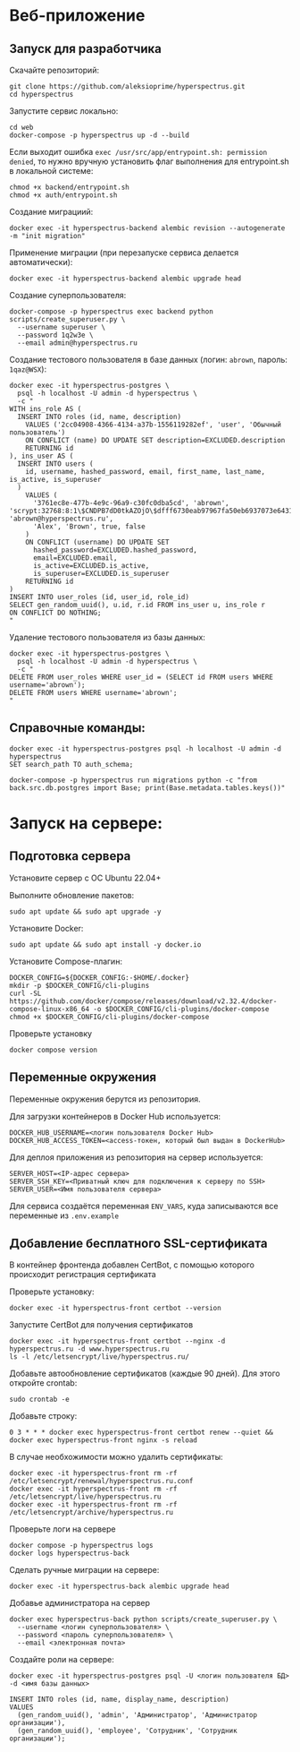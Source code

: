 # Веб-приложение

## Запуск для разработчика

Скачайте репозиторий:
```
git clone https://github.com/aleksioprime/hyperspectrus.git
cd hyperspectrus
```

Запустите сервис локально:
```
cd web
docker-compose -p hyperspectrus up -d --build
```

Если выходит ошибка `exec /usr/src/app/entrypoint.sh: permission denied`, то нужно вручную установить флаг выполнения для entrypoint.sh в локальной системе:
```
chmod +x backend/entrypoint.sh
chmod +x auth/entrypoint.sh
```

Создание миграциий:
```shell
docker exec -it hyperspectrus-backend alembic revision --autogenerate -m "init migration"
```

Применение миграции (при перезапуске сервиса делается автоматически):
```shell
docker exec -it hyperspectrus-backend alembic upgrade head
```

Создание суперпользователя:
```shell
docker-compose -p hyperspectrus exec backend python scripts/create_superuser.py \
  --username superuser \
  --password 1q2w3e \
  --email admin@hyperspectrus.ru
```

Создание тестового пользователя в базе данных (логин: `abrown`, пароль: `1qaz@WSX`):
```shell
docker exec -it hyperspectrus-postgres \
  psql -h localhost -U admin -d hyperspectrus \
  -c "
WITH ins_role AS (
  INSERT INTO roles (id, name, description)
    VALUES ('2cc04908-4366-4134-a37b-1556119282ef', 'user', 'Обычный пользователь')
    ON CONFLICT (name) DO UPDATE SET description=EXCLUDED.description
    RETURNING id
), ins_user AS (
  INSERT INTO users (
    id, username, hashed_password, email, first_name, last_name, is_active, is_superuser
  )
    VALUES (
      '3761ec8e-477b-4e9c-96a9-c30fc0dba5cd', 'abrown', 'scrypt:32768:8:1\$CNDPB7dD0tkAZOjO\$dfff6730eab97967fa50eb6937073e6431bf4034b3303c36e2f49b8cd0759a8f03ae9d9c79c5794ea0e2e3e285a5106939e9bdb6b3874c6f2fde26245c4614b7', 'abrown@hyperspectrus.ru',
      'Alex', 'Brown', true, false
    )
    ON CONFLICT (username) DO UPDATE SET
      hashed_password=EXCLUDED.hashed_password,
      email=EXCLUDED.email,
      is_active=EXCLUDED.is_active,
      is_superuser=EXCLUDED.is_superuser
    RETURNING id
)
INSERT INTO user_roles (id, user_id, role_id)
SELECT gen_random_uuid(), u.id, r.id FROM ins_user u, ins_role r
ON CONFLICT DO NOTHING;
"
```

Удаление тестового пользователя из базы данных:

```shell
docker exec -it hyperspectrus-postgres \
  psql -h localhost -U admin -d hyperspectrus \
  -c "
DELETE FROM user_roles WHERE user_id = (SELECT id FROM users WHERE username='abrown');
DELETE FROM users WHERE username='abrown';
"
```
## Справочные команды:
```
docker exec -it hyperspectrus-postgres psql -h localhost -U admin -d hyperspectrus
SET search_path TO auth_schema;
```
```
docker-compose -p hyperspectrus run migrations python -c "from back.src.db.postgres import Base; print(Base.metadata.tables.keys())"
```


# Запуск на сервере:

## Подготовка сервера

Установите сервер с ОС Ubuntu 22.04+

Выполните обновление пакетов:
```
sudo apt update && sudo apt upgrade -y
```

Установите Docker:
```
sudo apt update && sudo apt install -y docker.io
```

Установите Compose-плагин:
```
DOCKER_CONFIG=${DOCKER_CONFIG:-$HOME/.docker}
mkdir -p $DOCKER_CONFIG/cli-plugins
curl -SL https://github.com/docker/compose/releases/download/v2.32.4/docker-compose-linux-x86_64 -o $DOCKER_CONFIG/cli-plugins/docker-compose
chmod +x $DOCKER_CONFIG/cli-plugins/docker-compose
```

Проверьте установку
```
docker compose version
```

## Переменные окружения

Переменные окружения берутся из репозитория.

Для загрузки контейнеров в Docker Hub используется:
```
DOCKER_HUB_USERNAME=<логин пользователя Docker Hub>
DOCKER_HUB_ACCESS_TOKEN=<access-токен, который был выдан в DockerHub>
```

Для деплоя приложения из репозитория на сервер используется:
```
SERVER_HOST=<IP-адрес сервера>
SERVER_SSH_KEY=<Приватный ключ для подключения к серверу по SSH>
SERVER_USER=<Имя пользователя сервера>
```

Для сервиса создаётся переменная `ENV_VARS`, куда записываются все переменные из `.env.example`

## Добавление бесплатного SSL-сертификата

В контейнер фронтенда добавлен CertBot, с помощью которого происходит регистрация сертификата

Проверьте установку:
```
docker exec -it hyperspectrus-front certbot --version
```

Запустите CertBot для получения сертификатов
```
docker exec -it hyperspectrus-front certbot --nginx -d hyperspectrus.ru -d www.hyperspectrus.ru
ls -l /etc/letsencrypt/live/hyperspectrus.ru/
```

Добавьте автообновление сертификатов (каждые 90 дней). Для этого откройте crontab:
```
sudo crontab -e
```

Добавьте строку:
```
0 3 * * * docker exec hyperspectrus-front certbot renew --quiet && docker exec hyperspectrus-front nginx -s reload
```

В случае необхожимости можно удалить сертификаты:
```
docker exec -it hyperspectrus-front rm -rf /etc/letsencrypt/renewal/hyperspectrus.ru.conf
docker exec -it hyperspectrus-front rm -rf /etc/letsencrypt/live/hyperspectrus.ru
docker exec -it hyperspectrus-front rm -rf /etc/letsencrypt/archive/hyperspectrus.ru
```

Проверьте логи на сервере

```
docker compose -p hyperspectrus logs
docker logs hyperspectrus-back
```

Сделать ручные миграции на сервере:

```
docker exec -it hyperspectrus-back alembic upgrade head
```

Добавье администратора на сервер

```
docker exec hyperspectrus-back python scripts/create_superuser.py \
  --username <логин суперпользователя> \
  --password <пароль суперпользователя> \
  --email <электронная почта>
```

Создайте роли на сервере:

```
docker exec -it hyperspectrus-postgres psql -U <логин пользователя БД> -d <имя базы данных>

INSERT INTO roles (id, name, display_name, description)
VALUES
  (gen_random_uuid(), 'admin', 'Администратор', 'Администратор организации'),
  (gen_random_uuid(), 'employee', 'Сотрудник', 'Сотрудник организации');
```